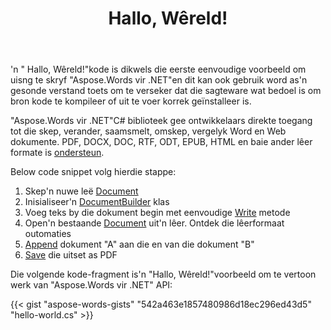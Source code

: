 ﻿---
title: Hallo, Wêreld!
second_title: Voorbeelde van hoe om te gebruik Aspose.Words vir .NET
articleTitle: Hallo, Wêreld!
linktitle: Hallo Wêreld
description: "Skep, wysig en stoor jou eerste dokument in enige ondersteun formaat met behulp van Aspose.Words vir .NET om sy eenvoud en krag in C# te ervaar."
type: docs
weight: 20
url: /af/net/hello-world/
---

'n " Hallo, Wêreld!"kode is dikwels die eerste eenvoudige voorbeeld om uisng te skryf "Aspose.Words vir .NET"en dit kan ook gebruik word as'n gesonde verstand toets om te verseker dat die sagteware wat bedoel is om bron kode te kompileer of uit te voer korrek geïnstalleer is.

"Aspose.Words vir .NET"C# biblioteek gee ontwikkelaars direkte toegang tot die skep, verander, saamsmelt, omskep, vergelyk Word en Web dokumente. PDF, DOCX, DOC, RTF, ODT, EPUB, HTML en baie ander lêer formate is [ondersteun](/words/net/supported-document-formats/).

Below code snippet volg hierdie stappe:

1. Skep'n nuwe leë [Document](https://reference.aspose.com/words/net/aspose.words/document)
1. Inisialiseer'n [DocumentBuilder](https://reference.aspose.com/words/net/aspose.words/documentbuilder/) klas
1. Voeg teks by die dokument begin met eenvoudige [Write](https://reference.aspose.com/words/net/aspose.words/documentbuilder/write/) metode
1. Open'n bestaande [Document](https://reference.aspose.com/words/net/aspose.words/document/document/) uit'n lêer. Ontdek die lêerformaat outomaties
1. [Append](https://reference.aspose.com/words/net/aspose.words/document/appenddocument/) dokument "A" aan die en van die dokument "B"
1. [Save](https://reference.aspose.com/words/net/aspose.words/document/save/) die uitset as PDF

Die volgende kode-fragment is'n "Hallo, Wêreld!"voorbeeld om te vertoon werk van "Aspose.Words vir .NET" API:

{{< gist "aspose-words-gists" "542a463e1857480986d18ec296ed43d5" "hello-world.cs" >}}

